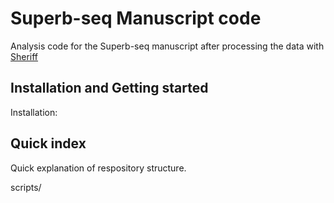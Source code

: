 # Superb-seq Manuscript code

Analysis code for the Superb-seq manuscript after processing the data with [Sheriff](https://github.com/BradBalderson/Sheriff)

## Installation and Getting started

Installation:


    
## Quick index
Quick explanation of respository structure.

scripts/

